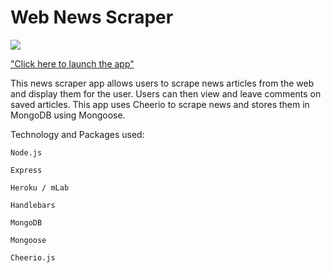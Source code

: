 # Web News Scraper

![](https://media.giphy.com/media/n2IPMYMthV0m4/giphy.gif)

["Click here to launch the app"](https://vast-depths-84495.herokuapp.com/)


This news scraper app allows users to scrape news articles from the web and display them for the user. Users can then view and leave comments on saved articles. This app uses Cheerio to scrape news and stores them in MongoDB using Mongoose.



Technology and Packages used:

    Node.js

    Express

    Heroku / mLab

    Handlebars

    MongoDB

    Mongoose

    Cheerio.js
